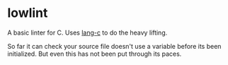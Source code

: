 # lowlint

A basic linter for C. Uses [lang-c](https://github.com/vickenty/lang-c) to do
the heavy lifting.

So far it can check your source file doesn't use a variable before its been
initialized. But even this has not been put through its paces.

